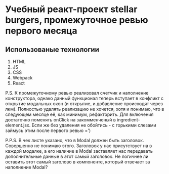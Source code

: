 # Учебный реакт-проект stellar burgers, промежуточное ревью первого месяца

## Использованые технологии

1. HTML
2. JS
3. CSS
4. Webpack
5. React

P.S. К промежуточному ревью реализовал счетчик и наполнение конструктора, однако данный функционал теперь вступает в конфликт с открытие модальных окон
(и открытие, и добавление происходят через лкм). Полностью удалять реализацию не хочется, хотя и понимаю, что в следующем месяце её, как минимум, рефакторить. Для включения достаточно поменять onClick на закомменченый в ingredient-element.jsx. Если же без удаления не обойтись - с горькими слезами займусь этим после первого ревью =')

P.P.S. В чек листе указано, что в Modal должен быть заголовок. Совершенно не понимаю этого. Заголовок у нас присутствует на в каждой модалке, а его наличие в Modal заставляет нас передавать дополнительные данные в этот самый заголовок. Не логичнее ли оставить этот самый заголово в компоненте, который отвечает за наполнение Modal?
